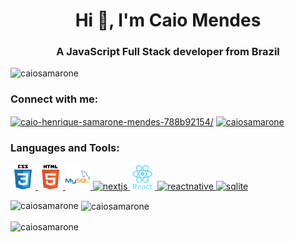<h1 align="center">Hi 👋, I'm Caio Mendes</h1>
<h3 align="center">A JavaScript Full Stack developer from Brazil</h3>


<p align="left"> <img src="https://komarev.com/ghpvc/?username=caiosamarone&label=Profile%20views&color=0e75b6&style=flat" alt="caiosamarone" /> </p>

<h3 align="left">Connect with me:</h3>
<p align="left">
<a href="https://linkedin.com/in/caio-henrique-samarone-mendes-788b92154/" target="blank"><img align="center" src="https://raw.githubusercontent.com/rahuldkjain/github-profile-readme-generator/master/src/images/icons/Social/linked-in-alt.svg" alt="caio-henrique-samarone-mendes-788b92154/" height="30" width="40" /></a>
<a href="https://instagram.com/caiosamarone" target="blank"><img align="center" src="https://raw.githubusercontent.com/rahuldkjain/github-profile-readme-generator/master/src/images/icons/Social/instagram.svg" alt="caiosamarone" height="30" width="40" /></a>
</p>

<h3 align="left">Languages and Tools:</h3>
<p align="left"> <a href="https://www.w3schools.com/css/" target="_blank" rel="noreferrer"> <img src="https://raw.githubusercontent.com/devicons/devicon/master/icons/css3/css3-original-wordmark.svg" alt="css3" width="40" height="40"/> </a> <a href="https://www.w3.org/html/" target="_blank" rel="noreferrer"> <img src="https://raw.githubusercontent.com/devicons/devicon/master/icons/html5/html5-original-wordmark.svg" alt="html5" width="40" height="40"/> </a> <a href="https://www.mysql.com/" target="_blank" rel="noreferrer"> <img src="https://raw.githubusercontent.com/devicons/devicon/master/icons/mysql/mysql-original-wordmark.svg" alt="mysql" width="40" height="40"/> </a> <a href="https://nextjs.org/" target="_blank" rel="noreferrer"> <img src="https://cdn.worldvectorlogo.com/logos/nextjs-2.svg" alt="nextjs" width="40" height="40"/> </a> <a href="https://reactjs.org/" target="_blank" rel="noreferrer"> <img src="https://raw.githubusercontent.com/devicons/devicon/master/icons/react/react-original-wordmark.svg" alt="react" width="40" height="40"/> </a> <a href="https://reactnative.dev/" target="_blank" rel="noreferrer"> <img src="https://reactnative.dev/img/header_logo.svg" alt="reactnative" width="40" height="40"/> </a> <a href="https://www.sqlite.org/" target="_blank" rel="noreferrer"> <img src="https://www.vectorlogo.zone/logos/sqlite/sqlite-icon.svg" alt="sqlite" width="40" height="40"/> </a> </p>

<p><img align="left" src="https://github-readme-stats.vercel.app/api/top-langs?username=caiosamarone&show_icons=true&locale=en&layout=compact" alt="caiosamarone" /></p>

<p>&nbsp;<img align="center" src="https://github-readme-stats.vercel.app/api?username=caiosamarone&show_icons=true&locale=en" alt="caiosamarone" /></p>

<p><img align="center" src="https://github-readme-streak-stats.herokuapp.com/?user=caiosamarone&" alt="caiosamarone" /></p>


